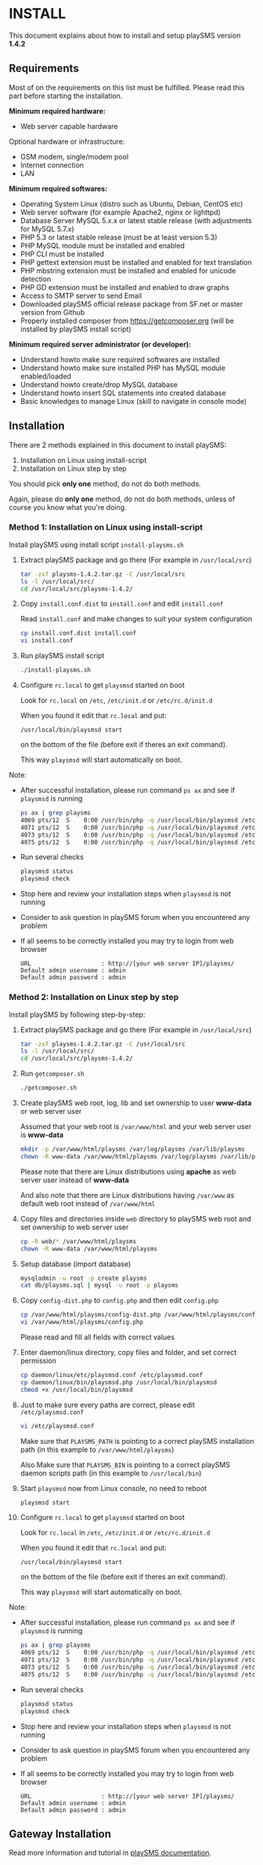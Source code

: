 # INSTALL

This document explains about how to install and setup playSMS version **1.4.2**


## Requirements

Most of on the requirements on this list must be fulfilled. Please read this
part before starting the installation.

**Minimum required hardware:**

* Web server capable hardware

Optional hardware or infrastructure:

* GSM modem, single/modem pool
* Internet connection
* LAN

**Minimum required softwares:**

* Operating System Linux (distro such as Ubuntu, Debian, CentOS etc)
* Web server software (for example Apache2, nginx or lighttpd)
* Database Server MySQL 5.x.x or latest stable release (with adjustments for MySQL 5.7.x)
* PHP 5.3 or latest stable release (must be at least version 5.3)
* PHP MySQL module must be installed and enabled
* PHP CLI must be installed
* PHP gettext extension must be installed and enabled for text translation
* PHP mbstring extension must be installed and enabled for unicode detection
* PHP GD extension must be installed and enabled to draw graphs
* Access to SMTP server to send Email
* Downloaded playSMS official release package from SF.net or master version from Github
* Properly installed composer from https://getcomposer.org (will be installed by playSMS install script)

**Minimum required server administrator (or developer):**

* Understand howto make sure required softwares are installed
* Understand howto make sure installed PHP has MySQL module enabled/loaded
* Understand howto create/drop MySQL database
* Understand howto insert SQL statements into created database
* Basic knowledges to manage Linux (skill to navigate in console mode)


## Installation

There are 2 methods explained in this document to install playSMS:

1. Installation on Linux using install-script
2. Installation on Linux step by step

You should pick **only one** method, do not do both methods.

Again, please do **only one** method, do not do both methods, unless of course you know what you're doing.


### Method 1: Installation on Linux using install-script

Install playSMS using install script `install-playsms.sh`

1.  Extract playSMS package and go there (For example in `/usr/local/src`)

    ```bash
    tar -zxf playsms-1.4.2.tar.gz -C /usr/local/src
    ls -l /usr/local/src/
    cd /usr/local/src/playsms-1.4.2/
    ```

2.  Copy `install.conf.dist` to `install.conf` and edit `install.conf`

    Read `install.conf` and make changes to suit your system configuration

    ```bash
    cp install.conf.dist install.conf
    vi install.conf
    ```

3.  Run playSMS install script

    ```bash
    ./install-playsms.sh
    ```

4.  Configure `rc.local` to get `playsmsd` started on boot

    Look for `rc.local` on `/etc`, `/etc/init.d` or `/etc/rc.d/init.d`

    When you found it edit that `rc.local` and put:

    `/usr/local/bin/playsmsd start`

    on the bottom of the file (before exit if theres an exit command).

    This way `playsmsd` will start automatically on boot.

Note:

* After successful installation, please run command `ps ax` and see if `playsmsd` is running

  ```bash
  ps ax | grep playsms
  4069 pts/12  S    0:00 /usr/bin/php -q /usr/local/bin/playsmsd /etc/playsmsd.conf schedule
  4071 pts/12  S    0:00 /usr/bin/php -q /usr/local/bin/playsmsd /etc/playsmsd.conf dlrssmsd
  4073 pts/12  S    0:00 /usr/bin/php -q /usr/local/bin/playsmsd /etc/playsmsd.conf recvsmsd
  4075 pts/12  S    0:00 /usr/bin/php -q /usr/local/bin/playsmsd /etc/playsmsd.conf sendsmsd
  ```

* Run several checks

  ```bash
  playsmsd status
  playsmsd check
  ```

* Stop here and review your installation steps when `playsmsd` is not running
* Consider to ask question in playSMS forum when you encountered any problem
* If all seems to be correctly installed you may try to login from web browser

  ```
  URL                    : http://[your web server IP]/playsms/
  Default admin username : admin
  Default admin password : admin
  ```


### Method 2: Installation on Linux step by step

Install playSMS by following step-by-step:

1.  Extract playSMS package and go there (For example in `/usr/local/src`)

    ```bash
    tar -zxf playsms-1.4.2.tar.gz -C /usr/local/src
    ls -l /usr/local/src/
    cd /usr/local/src/playsms-1.4.2/
    ```

2.  Run `getcomposer.sh`

    ```bash
    ./getcomposer.sh
    ```

3.  Create playSMS web root, log, lib and set ownership to user **www-data** or web server user

    Assumed that your web root is `/var/www/html` and your web server user is **www-data**

    ```bash
    mkdir -p /var/www/html/playsms /var/log/playsms /var/lib/playsms
    chown -R www-data /var/www/html/playsms /var/log/playsms /var/lib/playsms
    ```

    Please note that there are Linux distributions using **apache** as web server user instead of **www-data**

    And also note that there are Linux distributions having `/var/www` as default web root instead of `/var/www/html`

4.  Copy files and directories inside `web` directory to playSMS web root and set ownership to web server user

    ```bash
    cp -R web/* /var/www/html/playsms
    chown -R www-data /var/www/html/playsms
    ```

5.  Setup database (import database)

    ```bash
    mysqladmin -u root -p create playsms
    cat db/playsms.sql | mysql -u root -p playsms
    ```

6.  Copy `config-dist.php` to `config.php` and then edit `config.php`

    ```bash
    cp /var/www/html/playsms/config-dist.php /var/www/html/playsms/config.php
    vi /var/www/html/playsms/config.php
    ```

    Please read and fill all fields with correct values

7.  Enter daemon/linux directory, copy files and folder, and set correct permission

    ```bash
    cp daemon/linux/etc/playsmsd.conf /etc/playsmsd.conf
    cp daemon/linux/bin/playsmsd.php /usr/local/bin/playsmsd
    chmod +x /usr/local/bin/playsmsd
    ```

8.  Just to make sure every paths are correct, please edit `/etc/playsmsd.conf`

    ```bash
    vi /etc/playsmsd.conf
    ```

    Make sure that `PLAYSMS_PATH` is pointing to a correct playSMS installation path (in this example to `/var/www/html/playsms`)

    Also Make sure that `PLAYSMS_BIN` is pointing to a correct playSMS daemon scripts path (in this example to `/usr/local/bin`)

9.  Start `playsmsd` now from Linux console, no need to reboot

    ```bash
    playsmsd start
    ```

10. Configure `rc.local` to get `playsmsd` started on boot

    Look for `rc.local` in `/etc`, `/etc/init.d` or `/etc/rc.d/init.d`

    When you found it edit that `rc.local` and put:

    `/usr/local/bin/playsmsd start`

    on the bottom of the file (before exit if theres an exit command).

    This way `playsmsd` will start automatically on boot.

Note:

* After successful installation, please run command `ps ax` and see if `playsmsd` is running

  ```bash
  ps ax | grep playsms
  4069 pts/12  S    0:00 /usr/bin/php -q /usr/local/bin/playsmsd /etc/playsmsd.conf schedule
  4071 pts/12  S    0:00 /usr/bin/php -q /usr/local/bin/playsmsd /etc/playsmsd.conf dlrssmsd
  4073 pts/12  S    0:00 /usr/bin/php -q /usr/local/bin/playsmsd /etc/playsmsd.conf recvsmsd
  4075 pts/12  S    0:00 /usr/bin/php -q /usr/local/bin/playsmsd /etc/playsmsd.conf sendsmsd
  ```

* Run several checks

  ```bash
  playsmsd status
  playsmsd check
  ```

* Stop here and review your installation steps when `playsmsd` is not running
* Consider to ask question in playSMS forum when you encountered any problem
* If all seems to be correctly installed you may try to login from web browser

  ```
  URL                    : http://[your web server IP]/playsms/
  Default admin username : admin
  Default admin password : admin
  ```


## Gateway Installation

Read more information and tutorial in [playSMS documentation](https://help.playsms.org/en).
